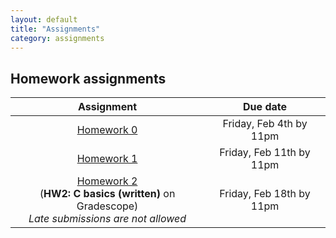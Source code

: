 ```yaml
---
layout: default
title: "Assignments"
category: assignments
---
```


## Homework assignments

Assignment | Due date
:--------: | :------:
[Homework 0](assign/hw0.html) | Friday, Feb 4th by 11pm
[Homework 1](assign/hw1.html) | Friday, Feb 11th by 11pm
<a class="external" target="_blank" href="https://www.gradescope.com/">Homework 2</a><br>(**HW2: C basics (written)** on Gradescope)<br>*Late submissions are not allowed* | Friday, Feb 18th by 11pm
